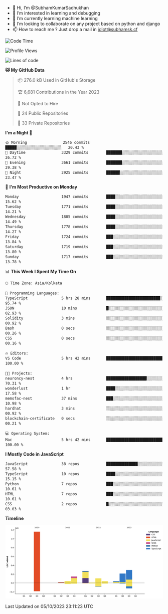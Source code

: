 - 👋 Hi, I’m @SubhamKumarSadhukhan
- 👀 I’m interested in learning and debugging
- 🌱 I’m currently learning machine learning
- 💞️ I’m looking to collaborate on any project based on python and django
- 📫 How to reach me ?
      Just drop a mail in idiot@subhamsk.cf

<!---
SubhamKumarSadhukhan/SubhamKumarSadhukhan is a ✨ special ✨ repository because its `README.md` (this file) appears on your GitHub profile.
You can click the Preview link to take a look at your changes.
--->


<!--START_SECTION:waka-->
![Code Time](http://img.shields.io/badge/Code%20Time-1%2C587%20hrs%2038%20mins-blue)

![Profile Views](http://img.shields.io/badge/Profile%20Views-20-blue)

![Lines of code](https://img.shields.io/badge/From%20Hello%20World%20I%27ve%20Written-2.3%20million%20lines%20of%20code-blue)

**🐱 My GitHub Data** 

> 📦 276.0 kB Used in GitHub's Storage 
 > 
> 🏆 6,681 Contributions in the Year 2023
 > 
> 🚫 Not Opted to Hire
 > 
> 📜 24 Public Repositories 
 > 
> 🔑 33 Private Repositories 
 > 
**I'm a Night 🦉** 

```text
🌞 Morning                2546 commits        █████░░░░░░░░░░░░░░░░░░░░   20.43 % 
🌆 Daytime                3329 commits        ███████░░░░░░░░░░░░░░░░░░   26.72 % 
🌃 Evening                3661 commits        ███████░░░░░░░░░░░░░░░░░░   29.38 % 
🌙 Night                  2925 commits        ██████░░░░░░░░░░░░░░░░░░░   23.47 % 
```
📅 **I'm Most Productive on Monday** 

```text
Monday                   1947 commits        ████░░░░░░░░░░░░░░░░░░░░░   15.62 % 
Tuesday                  1771 commits        ████░░░░░░░░░░░░░░░░░░░░░   14.21 % 
Wednesday                1805 commits        ████░░░░░░░░░░░░░░░░░░░░░   14.49 % 
Thursday                 1778 commits        ████░░░░░░░░░░░░░░░░░░░░░   14.27 % 
Friday                   1724 commits        ███░░░░░░░░░░░░░░░░░░░░░░   13.84 % 
Saturday                 1719 commits        ███░░░░░░░░░░░░░░░░░░░░░░   13.80 % 
Sunday                   1717 commits        ███░░░░░░░░░░░░░░░░░░░░░░   13.78 % 
```


📊 **This Week I Spent My Time On** 

```text
🕑︎ Time Zone: Asia/Kolkata

💬 Programming Languages: 
TypeScript               5 hrs 28 mins       ████████████████████████░   95.74 % 
JSON                     10 mins             █░░░░░░░░░░░░░░░░░░░░░░░░   02.93 % 
Solidity                 3 mins              ░░░░░░░░░░░░░░░░░░░░░░░░░   00.92 % 
Bash                     0 secs              ░░░░░░░░░░░░░░░░░░░░░░░░░   00.26 % 
CSS                      0 secs              ░░░░░░░░░░░░░░░░░░░░░░░░░   00.16 % 

🔥 Editors: 
VS Code                  5 hrs 42 mins       █████████████████████████   100.00 % 

🐱‍💻 Projects: 
neuroncy-nest            4 hrs               ██████████████████░░░░░░░   70.31 % 
wonderlust               1 hr                ████░░░░░░░░░░░░░░░░░░░░░   17.58 % 
memofac-nest             37 mins             ███░░░░░░░░░░░░░░░░░░░░░░   10.98 % 
hardhat                  3 mins              ░░░░░░░░░░░░░░░░░░░░░░░░░   00.92 % 
blockchain-certificate   0 secs              ░░░░░░░░░░░░░░░░░░░░░░░░░   00.21 % 

💻 Operating System: 
Mac                      5 hrs 42 mins       █████████████████████████   100.00 % 
```

**I Mostly Code in JavaScript** 

```text
JavaScript               38 repos            ██████████████░░░░░░░░░░░   57.58 % 
TypeScript               10 repos            ████░░░░░░░░░░░░░░░░░░░░░   15.15 % 
Python                   7 repos             ███░░░░░░░░░░░░░░░░░░░░░░   10.61 % 
HTML                     7 repos             ███░░░░░░░░░░░░░░░░░░░░░░   10.61 % 
CSS                      2 repos             █░░░░░░░░░░░░░░░░░░░░░░░░   03.03 % 
```



**Timeline**

![Lines of Code chart](https://raw.githubusercontent.com/SubhamKumarSadhukhan/SubhamKumarSadhukhan/main/assets/bar_graph.png)


 Last Updated on 05/10/2023 23:11:23 UTC
<!--END_SECTION:waka-->
